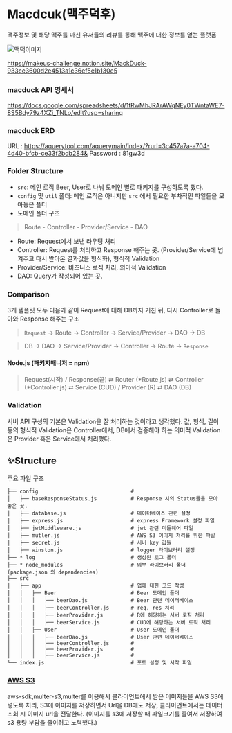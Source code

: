 # Macdcuk(맥주덕후)
맥주정보 및 해당 맥주를 마신 유저들의 리뷰를 통해 맥주에 대한 정보를 얻는 플랫폼

![맥덕이미지](https://github.com/user-attachments/assets/69484719-4954-4451-8e39-67bd35d5b9a3)


https://makeus-challenge.notion.site/MackDuck-933cc3600d2e4513a1c36ef5e1b130e5

### macduck API 명세서
https://docs.google.com/spreadsheets/d/1tRwMhJRArAWqNEy0TWntaWE7-8S5Bdy79z4XZi_TNLo/edit?usp=sharing

### macduck ERD
URL : https://aquerytool.com/aquerymain/index/?rurl=3c457a7a-a704-4d40-bfcb-ce33f2bdb284&
Password : 81gw3d


### Folder Structure
- `src`: 메인 로직
  Beer, User로 나눠 도메인 별로 패키지를 구성하도록 했다.
- `config` 및 `util` 폴더: 메인 로직은 아니지만 `src` 에서 필요한 부차적인 파일들을 모아놓은 폴더
- 도메인 폴더 구조
> Route - Controller - Provider/Service - DAO

- Route: Request에서 보낸 라우팅 처리
- Controller: Request를 처리하고 Response 해주는 곳. (Provider/Service에 넘겨주고 다시 받아온 결과값을 형식화), 형식적 Validation
- Provider/Service: 비즈니스 로직 처리, 의미적 Validation 
- DAO: Query가 작성되어 있는 곳.

### Comparison
3개 템플릿 모두 다음과 같이 Request에 대해 DB까지 거친 뒤, 다시 Controller로 돌아와 Response 해주는 구조
> `Request` -> Route -> Controller -> Service/Provider -> DAO -> DB

> DB -> DAO -> Service/Provider -> Controller -> Route -> `Response`

#### Node.js (패키지매니저 = npm)
> Request(시작) / Response(끝)  ⇄ Router (*Route.js) ⇄ Controller (*Controller.js) ⇄ Service (CUD) / Provider (R) ⇄ DAO (DB)

### Validation
서버 API 구성의 기본은 Validation을 잘 처리하는 것이라고 생각했다.
값, 형식, 길이 등의 형식적 Validation은 Controller에서,
DB에서 검증해야 하는 의미적 Validation은 Provider 혹은 Service에서 처리했다.


## ✨Structure
주요 파일 구조
```
├── config                              #
│   ├── baseResponseStatus.js           # Response 시의 Status들을 모아 놓은 곳. 
│   ├── database.js                     # 데이터베이스 관련 설정
│   ├── express.js                      # express Framework 설정 파일
│   ├── jwtMiddleware.js                # jwt 관련 미들웨어 파일
│   ├── mutler.js                       # AWS S3 이미지 처리를 위한 파일
│   ├── secret.js                       # 서버 key 값들 
│   ├── winston.js                      # logger 라이브러리 설정
├── * log                               # 생성된 로그 폴더
├── * node_modules                    	# 외부 라이브러리 폴더 (package.json 의 dependencies)
├── src                     			
│   ├── app              				# 앱에 대한 코드 작성
│ 	│   ├── Beer            			# Beer 도메인 폴더
│ 	│ 	│   ├── beerDao.js 		        # Beer 관련 데이터베이스
│ 	│ 	│   ├── beerController.js 		# req, res 처리
│ 	│ 	│   ├── beerProvider.js   		# R에 해당하는 서버 로직 처리
│ 	│ 	│   ├── beerService.js   		# CUD에 해당하는 서버 로직 처리   
│ 	│   ├── User            			# User 도메인 폴더
│ 	│ 	│   ├── beerDao.js 		        # User 관련 데이터베이스
│ 	│ 	│   ├── beerController.js 		# 
│ 	│ 	│   ├── beerProvider.js   		# 
│ 	│ 	│   ├── beerService.js   		# 
└── index.js                            # 포트 설정 및 시작 파일                     		      	 
```


### [AWS S3](aws-sdk,multer-s3,multer)
aws-sdk,multer-s3,multer를 이용해서 클라이언트에서 받은 이미지들을 AWS S3에 넣도록 처리, S3에 이미지를 저장하면서 Url을 DB에도 저장,
클라이언트에서는 데이터조회 시 이미지 url을 전달한다.
(이미지를 s3에 저장할 때 파일크기를 줄여서 저장하여 s3 용량 부담을 줄이려고 노력했다.)
